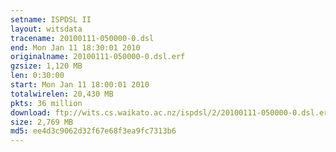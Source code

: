 ```yaml
---
setname: ISPDSL II
layout: witsdata
tracename: 20100111-050000-0.dsl
end: Mon Jan 11 18:30:01 2010
originalname: 20100111-050000-0.dsl.erf
gzsize: 1,120 MB
len: 0:30:00
start: Mon Jan 11 18:00:01 2010
totalwirelen: 20,430 MB
pkts: 36 million
download: ftp://wits.cs.waikato.ac.nz/ispdsl/2/20100111-050000-0.dsl.erf.gz
size: 2,769 MB
md5: ee4d3c9062d32f67e68f3ea9fc7313b6
---
```

